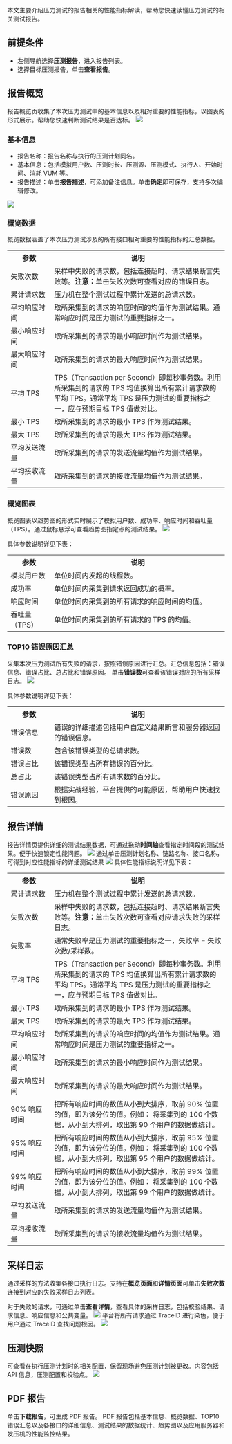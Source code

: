 本文主要介绍压力测试的报告相关的性能指标解读，帮助您快速读懂压力测试的相关测试报告。

## 前提条件
- 左侧导航选择**压测报告**，进入报告列表。
- 选择目标压测报告，单击**查看报告**。

## 报告概览
报告概览页收集了本次压力测试中的基本信息以及相对重要的性能指标，以图表的形式展示。帮助您快速判断测试结果是否达标。
![](https://qcloudimg.tencent-cloud.cn/raw/67900390b014c826c462c3c0df06f5b7.png)

### 基本信息
- 报告名称：报告名称与执行的压测计划同名。
- 基本信息：包括模拟用户数、压测时长、压测源、压测模式、执行人、开始时间、消耗 VUM 等。
- 报告描述：单击**报告描述**，可添加备注信息。单击**确定**即可保存，支持多次编辑修改。

![](https://qcloudimg.tencent-cloud.cn/raw/0a5ada498460f0c1153a3f4e39ccf7ed.png)

### 概览数据
概览数据涵盖了本次压力测试涉及的所有接口相对重要的性能指标的汇总数据。
<table>
   <tr>
      <th width="20%" >参数</td>
      <th width="80%" >说明</td>
   </tr>
   <tr>
      <td>失败次数	</td>
      <td>采样中失败的请求数，包括连接超时、请求结果断言失败等。<b>注意：</b>单击失败次数可查看对应的错误日志。</td>
   </tr>
   <tr>
      <td>累计请求数	</td>
      <td>压力机在整个测试过程中累计发送的总请求数。</td>
   </tr>
   <tr>
      <td>平均响应时间	</td>
      <td>取所采集到的请求的响应时间的均值作为测试结果。通常响应时间是压力测试的重要指标之一。</td>
   </tr>
   <tr>
      <td>最小响应时间	</td>
      <td>取所采集到的请求的最小响应时间作为测试结果。</td>
   </tr>
   <tr>
      <td>最大响应时间	</td>
      <td>取所采集到的请求的最大响应时间作为测试结果。</td>
   </tr>
   <tr>
      <td>平均 TPS	</td>
      <td>TPS（Transaction per Second）即每秒事务数。利用所采集到的请求的 TPS 均值换算出所有累计请求数的平均 TPS。通常平均 TPS 是压力测试的重要指标之一，应与预期目标 TPS 值做对比。</td>
   </tr>
   <tr>
      <td>最小 TPS	</td>
      <td>取所采集到的请求的最小 TPS 作为测试结果。</td>
   </tr>
   <tr>
      <td>最大 TPS	</td>
      <td>取所采集到的请求的最大 TPS 作为测试结果。</td>
   </tr>
   <tr>
      <td>平均发送流量	</td>
      <td>取所采集到的请求的发送流量均值作为测试结果。</td>
   </tr>
   <tr>
      <td>平均接收流量	</td>
      <td>取所采集到的请求的接收流量均值作为测试结果。</td>
   </tr>
</table>


### 概览图表
概览图表以趋势图的形式实时展示了模拟用户数、成功率、响应时间和吞吐量（TPS）。通过鼠标悬浮可查看趋势图指定点的测试结果。
![](https://qcloudimg.tencent-cloud.cn/raw/19ceceb1e5633e86fbd27db1cf10bf0b.png)

具体参数说明详见下表：
<table>
   <tr>
      <th width="20%" >参数</td>
      <th width="80%" >说明</td>
   </tr>
   <tr>
      <td>模拟用户数</td>
      <td>单位时间内发起的线程数。</td>
   </tr>
   <tr>
      <td>成功率	</td>
      <td>单位时间内采集到请求返回成功的概率。</td>
   </tr>
   <tr>
      <td>响应时间	</td>
      <td>单位时间内采集到的所有请求的响应时间的均值。</td>
   </tr>
   <tr>
      <td>吞吐量（TPS）	</td>
      <td>单位时间内采集到的所有请求的 TPS 的均值。</td>
   </tr>
</table>


### TOP10 错误原因汇总
采集本次压力测试所有失败的请求，按照错误原因进行汇总。汇总信息包括：错误信息、错误占比、总占比和错误原因。
单击**错误数**可查看该错误对应的所有采样日志。
![](https://qcloudimg.tencent-cloud.cn/raw/e76fad9d9e3dd7a4fa5e20e84b65be4c.png)

具体参数说明详见下表：
<table>
   <tr>
      <th width="20%" >参数</td>
      <th width="80%" >说明</td>
   </tr>
   <tr>
      <td>错误信息	</td>
      <td>错误的详细描述包括用户自定义结果断言和服务器返回的错误信息。</td>
   </tr>
   <tr>
      <td>错误数	</td>
      <td>包含该错误类型的总请求数。</td>
   </tr>
   <tr>
      <td>错误占比	</td>
      <td>该错误类型占所有错误的百分比。</td>
   </tr>
   <tr>
      <td>总占比	</td>
      <td>该错误类型占所有请求数的百分比。</td>
   </tr>
   <tr>
      <td>错误原因	</td>
      <td>根据实战经验，平台提供的可能原因，帮助用户快速找到根因。</td>
   </tr>
</table>


## 报告详情
报告详情页提供详细的测试结果数据，可通过拖动**时间轴**查看指定时间段的测试结果。便于快速锁定性能问题。
![](https://qcloudimg.tencent-cloud.cn/raw/b3f57f8785eed2985d87a5e040845ee2.png)
通过单击压测计划名称、链路名称、接口名称，可得到对应性能指标的详细测试结果
![](https://qcloudimg.tencent-cloud.cn/raw/185de2071aff30019657f96d055a01ef.png)
具体性能指标说明详见下表：
<table>
   <tr>
      <th width="20%" >参数</td>
      <th width="80%" >说明</td>
   </tr>
   <tr>
      <td>累计请求数	</td>
      <td>压力机在整个测试过程中累计发送的总请求数。</td>
   </tr>
   <tr>
      <td>失败次数	</td>
      <td>采样中失败的请求数，包括连接超时、请求结果断言失败等。<b>注意：</b>单击失败次数可查看对应请求失败的采样日志。</td>
   </tr>
   <tr>
      <td>失败率	</td>
      <td>通常失败率是压力测试的重要指标之一，失败率 = 失败次数/采样数。</td>
   </tr>
   <tr>
      <td>平均 TPS	</td>
      <td>TPS（Transaction per Second）即每秒事务数。利用所采集到的请求的 TPS 均值换算出所有累计请求数的平均 TPS。通常平均 TPS 是压力测试的重要指标之一，应与预期目标 TPS 值做对比。</td>
   </tr>
   <tr>
      <td>最小 TPS	</td>
      <td>取所采集到的请求的最小 TPS 作为测试结果。</td>
   </tr>
   <tr>
      <td>最大 TPS	</td>
      <td>取所采集到的请求的最大 TPS 作为测试结果。</td>
   </tr>
   <tr>
      <td>平均响应时间	</td>
      <td>取所采集到的请求的响应时间的均值作为测试结果。通常响应时间是压力测试的重要指标之一。</td>
   </tr>
   <tr>
      <td>最小响应时间	</td>
      <td>取所采集到的请求的最小响应时间作为测试结果。</td>
   </tr>
   <tr>
      <td>最大响应时间	</td>
      <td>取所采集到的请求的最大响应时间作为测试结果。</td>
   </tr>
   <tr>
      <td>90% 响应时间	</td>
      <td>把所有响应时间的数值从小到大排序，取前 90% 位置的值，即为该分位的值。例如： 将采集到的 100 个数据，从小到大排列，取出第 90 个用户的数据做统计。</td>
   </tr>
   <tr>
      <td>95% 响应时间	</td>
      <td>把所有响应时间的数值从小到大排序，取前 95% 位置的值，即为该分位的值。例如： 将采集到的 100 个数据，从小到大排列，取出第 95 个用户的数据做统计。</td>
   </tr>
   <tr>
      <td>99% 响应时间	</td>
      <td>把所有响应时间的数值从小到大排序，取前 99% 位置的值，即为该分位的值。例如： 将采集到的 100 个数据，从小到大排列，取出第 99 个用户的数据做统计。</td>
   </tr>
   <tr>
      <td>平均发送流量	</td>
      <td>取所采集到的请求的发送流量均值作为测试结果。</td>
   </tr>
   <tr>
      <td>平均接收流量	</td>
      <td>取所采集到的请求的接收流量均值作为测试结果。</td>
   </tr>
</table>


## 采样日志
通过采样的方法收集各接口执行日志。支持在**概览页面**和**详情页面**可单击**失败次数**连接到对应的失败采样日志列表。

对于失败的请求，可通过单击**查看详情**，查看具体的采样日志，包括校验结果、请求信息、响应信息和公共变量。
![](https://qcloudimg.tencent-cloud.cn/raw/3d8eeafbcb9a1e15cf958fa119787c80.png)
平台将所有请求通过 TraceID 进行染色，便于用户通过 TraceID 查找问题根因。
![](https://qcloudimg.tencent-cloud.cn/raw/3550da7e3d74e6f6d3e18137a12aa3ff.png)

## 压测快照
可查看在执行压测计划时的相关配置，保留现场避免压测计划被更改。内容包括 API 信息，压测配置和校验点。
![](https://qcloudimg.tencent-cloud.cn/raw/cbd23f97c4b72fcaf21f7769e4b3c91b.png)

## PDF 报告
单击**下载报告**，可生成 PDF 报告。
PDF 报告包括基本信息、概览数据、TOP10 错误汇总以及各接口的详细信息、测试结果的数据统计、趋势图以及应用服务器和发压机的性能监控结果。
